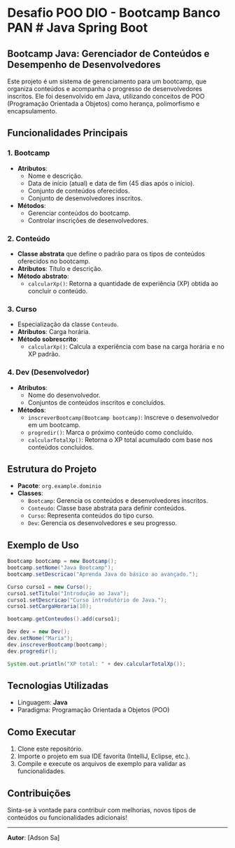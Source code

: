 # Desafio POO DIO - Bootcamp Banco PAN # Java Spring Boot

## Bootcamp Java: Gerenciador de Conteúdos e Desempenho de Desenvolvedores

Este projeto é um sistema de gerenciamento para um bootcamp, que organiza conteúdos e acompanha o progresso de desenvolvedores inscritos. Ele foi desenvolvido em Java, utilizando conceitos de POO (Programação Orientada a Objetos) como herança, polimorfismo e encapsulamento.

## Funcionalidades Principais

### 1. **Bootcamp**
- **Atributos**:
    - Nome e descrição.
    - Data de início (atual) e data de fim (45 dias após o início).
    - Conjunto de conteúdos oferecidos.
    - Conjunto de desenvolvedores inscritos.
- **Métodos**:
    - Gerenciar conteúdos do bootcamp.
    - Controlar inscrições de desenvolvedores.

### 2. **Conteúdo**
- **Classe abstrata** que define o padrão para os tipos de conteúdos oferecidos no bootcamp.
- **Atributos**: Título e descrição.
- **Método abstrato**:
    - `calcularXp()`: Retorna a quantidade de experiência (XP) obtida ao concluir o conteúdo.

### 3. **Curso**
- Especialização da classe `Conteudo`.
- **Atributos**: Carga horária.
- **Método sobrescrito**:
    - `calcularXp()`: Calcula a experiência com base na carga horária e no XP padrão.

### 4. **Dev** (Desenvolvedor)
- **Atributos**:
    - Nome do desenvolvedor.
    - Conjuntos de conteúdos inscritos e concluídos.
- **Métodos**:
    - `inscreverBootcamp(Bootcamp bootcamp)`: Inscreve o desenvolvedor em um bootcamp.
    - `progredir()`: Marca o próximo conteúdo como concluído.
    - `calcularTotalXp()`: Retorna o XP total acumulado com base nos conteúdos concluídos.

## Estrutura do Projeto

- **Pacote**: `org.example.dominio`
- **Classes**:
    - `Bootcamp`: Gerencia os conteúdos e desenvolvedores inscritos.
    - `Conteudo`: Classe base abstrata para definir conteúdos.
    - `Curso`: Representa conteúdos do tipo curso.
    - `Dev`: Gerencia os desenvolvedores e seu progresso.

## Exemplo de Uso

```java
Bootcamp bootcamp = new Bootcamp();
bootcamp.setNome("Java Bootcamp");
bootcamp.setDescricao("Aprenda Java do básico ao avançado.");

Curso curso1 = new Curso();
curso1.setTitulo("Introdução ao Java");
curso1.setDescricao("Curso introdutório de Java.");
curso1.setCargaHoraria(10);

bootcamp.getConteudos().add(curso1);

Dev dev = new Dev();
dev.setNome("Maria");
dev.inscreverBootcamp(bootcamp);
dev.progredir();

System.out.println("XP total: " + dev.calcularTotalXp());
```

## Tecnologias Utilizadas

- Linguagem: **Java**
- Paradigma: Programação Orientada a Objetos (POO)

## Como Executar
1. Clone este repositório.
2. Importe o projeto em sua IDE favorita (IntelliJ, Eclipse, etc.).
3. Compile e execute os arquivos de exemplo para validar as funcionalidades.

## Contribuições
Sinta-se à vontade para contribuir com melhorias, novos tipos de conteúdos ou funcionalidades adicionais!

---
**Autor**: [Adson Sa]


